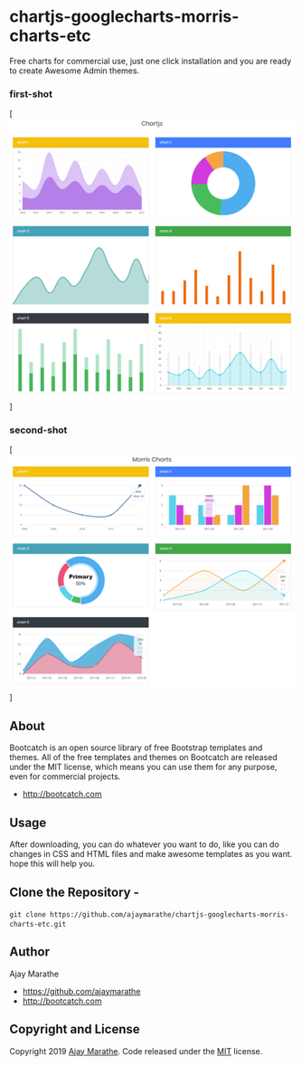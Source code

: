 # chartjs-googlecharts-morris-charts-etc
Free charts for commercial use, just one click installation and you are ready to create Awesome Admin themes.

### first-shot
[![free bootcatch charts](https://github.com/ajaymarathe/chartjs-googlecharts-morris-charts-etc/blob/master/img/shot-1.png)]

### second-shot
[![free bootcatch charts](https://github.com/ajaymarathe/chartjs-googlecharts-morris-charts-etc/blob/master/img/shot-2.png)]

## About

Bootcatch is an open source library of free Bootstrap templates and themes. All of the free templates and themes on Bootcatch are released under the MIT license, which means you can use them for any purpose, even for commercial projects.

* http://bootcatch.com

## Usage

After downloading, you can do whatever you want to do, like you can do changes in CSS and HTML files and make awesome templates as you want.
hope this will help you.

## Clone the Repository -

`git clone https://github.com/ajaymarathe/chartjs-googlecharts-morris-charts-etc.git  `

## Author

Ajay Marathe

+ https://github.com/ajaymarathe
+ http://bootcatch.com

## Copyright and License

Copyright 2019 [Ajay Marathe](https://github.com/ajaymarathe). Code released under the [MIT](https://github.com/ajaymarathe/bootstrap-simple-blog/blob/master/LICENSE) license.
